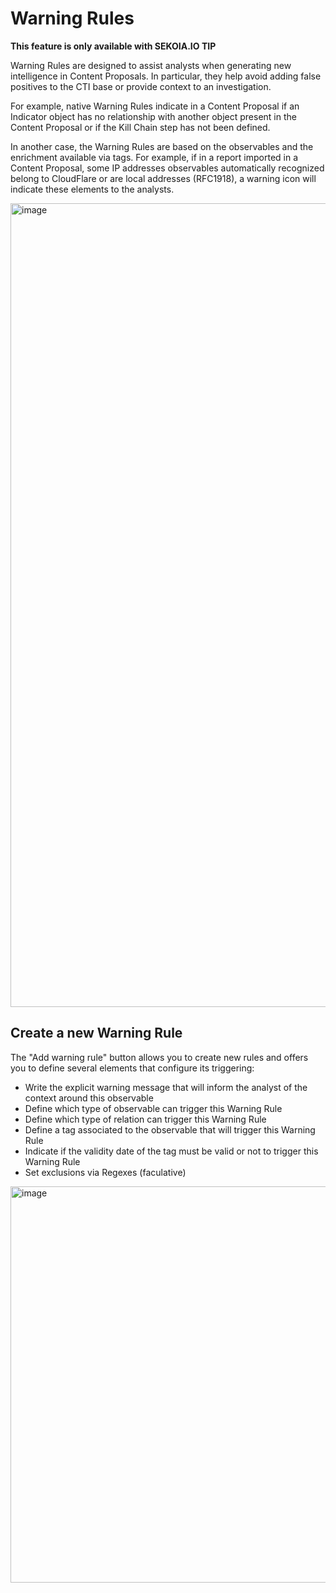 # Warning Rules

**This feature is only available with SEKOIA.IO TIP**

Warning Rules are designed to assist analysts when generating new intelligence in Content Proposals. In particular, they help avoid adding false positives to the CTI base or provide context to an investigation. 

For example, native Warning Rules indicate in a Content Proposal if an Indicator object has no relationship with another object present in the Content Proposal or if the Kill Chain step has not been defined.

In another case, the Warning Rules are based on the observables and the enrichment available via tags. For example, if in a report imported in a Content Proposal, some IP addresses observables automatically recognized belong to CloudFlare or are local addresses (RFC1918), a warning icon will indicate these elements to the analysts.

<img width="1286" alt="image" src="https://user-images.githubusercontent.com/17184467/155106305-12385153-1a9b-452c-bf32-9a962cec0671.png">

## Create a new Warning Rule

The "Add warning rule" button allows you to create new rules and offers you to define several elements that configure its triggering:
* Write the explicit warning message that will inform the analyst of the context around this observable
* Define which type of observable can trigger this Warning Rule
* Define which type of relation can trigger this Warning Rule
* Define a tag associated to the observable that will trigger this Warning Rule
* Indicate if the validity date of the tag must be valid or not to trigger this Warning Rule
* Set exclusions via Regexes (faculative)

<img width="634" alt="image" src="https://user-images.githubusercontent.com/17184467/155107814-fb187034-f15b-409d-afbe-4555db6a1d4c.png">

